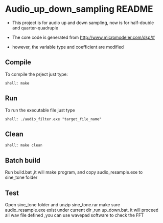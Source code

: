 Audio_up_down_sampling README
=============

* This project is for audio up and down sampling, now is for half-double and quarter-quadruple

* The core code is generated from http://www.micromodeler.com/dsp/#

* however, the variable type and coefficient are modified

## Compile
To compile the prject just type:

	shell: make

## Run

To run the executable file just type 
	
	shell: ./audio_filter.exe "target_file_name"
    
## Clean

	shell: make clean

## Batch build
 Run build.bat
 ,it will make program, and copy audio_resample.exe to sine_tone folder

## Test
 Open sine_tone folder and unzip sine_tone.rar
 make sure audio_resample.exe exist under current dir
 ,run up_down.bat, it will proceed all wav file defined
 ,you can use wavepad software to check the FFT
